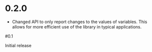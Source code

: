 # 0.2.0

* Changed API to only report changes to the values of variables. This allows for
  more efficient use of the library in typical applications.

#0.1

Initial release
